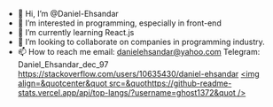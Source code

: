 - 👋 Hi, I’m @Daniel-Ehsandar
- 👀 I’m interested in programming, especially in front-end
- 🌱 I’m currently learning React.js
- 💞️ I’m looking to collaborate on companies in programming industry.
- 📫 How to reach me 
        email: danielehsandar@yahoo.com
        Telegram: Daniel_Ehsandar_dec_97 
        https://stackoverflow.com/users/10635430/daniel-ehsandar
        <a href=&quothttps://github.com/Daniel-Ehsandar>
<img align=&quotcenter&quot src=&quothttps://github-readme-stats.vercel.app/api/top-langs/?username=ghost1372&quot />
</a>

<!---
Daniel-Ehsandar/Daniel-Ehsandar is a ✨ special ✨ repository because its `README.md` (this file) appears on your GitHub profile.
You can click the Preview link to take a look at your changes.
--->
